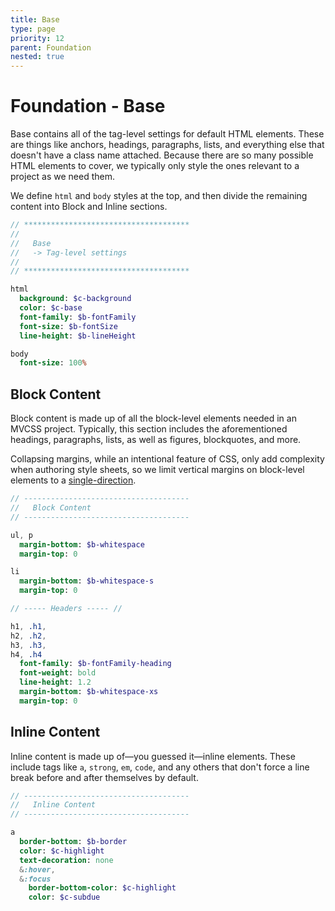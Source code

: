 ```yaml
---
title: Base
type: page
priority: 12
parent: Foundation
nested: true
---
```


Foundation - Base
=================

Base contains all of the tag-level settings for default HTML elements. These are things like anchors, headings, paragraphs, lists, and everything else that doesn't have a class name attached. Because there are so many possible HTML elements to cover, we typically only style the ones relevant to a project as we need them.

We define `html` and `body` styles at the top, and then divide the remaining content into Block and Inline sections.

```sass
// *************************************
//
//   Base
//   -> Tag-level settings
//
// *************************************

html
  background: $c-background
  color: $c-base
  font-family: $b-fontFamily
  font-size: $b-fontSize
  line-height: $b-lineHeight

body
  font-size: 100%
```

Block Content
-------------

Block content is made up of all the block-level elements needed in an MVCSS project. Typically, this section includes the aforementioned headings, paragraphs, lists, as well as figures, blockquotes, and more.

Collapsing margins, while an intentional feature of CSS, only add complexity when authoring style sheets, so we limit vertical margins on block-level elements to a [single-direction][csswizardry-margins].

```sass
// -------------------------------------
//   Block Content
// -------------------------------------

ul, p
  margin-bottom: $b-whitespace
  margin-top: 0

li
  margin-bottom: $b-whitespace-s
  margin-top: 0

// ----- Headers ----- //

h1, .h1,
h2, .h2,
h3, .h3,
h4, .h4
  font-family: $b-fontFamily-heading
  font-weight: bold
  line-height: 1.2
  margin-bottom: $b-whitespace-xs
  margin-top: 0
```

Inline Content
--------------

Inline content is made up of&mdash;you guessed it&mdash;inline elements. These include tags like `a`, `strong`, `em`, `code`, and any others that don't force a line break before and after themselves by default.

```sass
// -------------------------------------
//   Inline Content
// -------------------------------------

a
  border-bottom: $b-border
  color: $c-highlight
  text-decoration: none
  &:hover,
  &:focus
    border-bottom-color: $c-highlight
    color: $c-subdue
```

[csswizardry-margins]: http://csswizardry.com/2012/06/single-direction-margin-declarations/

